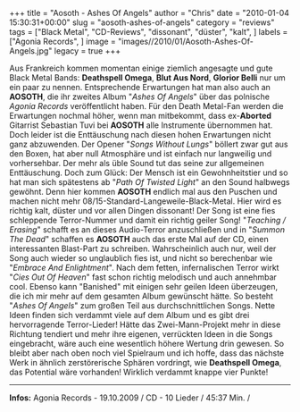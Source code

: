 +++
title = "Aosoth - Ashes Of Angels"
author = "Chris"
date = "2010-01-04 15:30:31+00:00"
slug = "aosoth-ashes-of-angels"
category = "reviews"
tags = ["Black Metal", "CD-Reviews", "dissonant", "düster", "kalt", ]
labels = ["Agonia Records", ]
image = "images//2010/01/Aosoth-Ashes-Of-Angels.jpg"
legacy = true
+++

Aus Frankreich kommen momentan einige ziemlich angesagte und gute Black Metal Bands: **Deathspell Omega**, **Blut Aus Nord**, **Glorior Belli** nur um ein paar zu nennen. Entsprechende Erwartungen hat man also auch an **AOSOTH**, die ihr zweites Album "_Ashes Of Angels_" über das polnische _Agonia Records_ veröffentlicht haben. Für den Death Metal-Fan werden die Erwartungen nochmal höher, wenn man mitbekommt, dass ex-**Aborted** Gitarrist Sebastian Tuvi bei **AOSOTH** alle Instrumente übernommen hat.
Doch leider ist die Enttäuschung nach diesen hohen Erwartungen nicht ganz abzuwenden. Der Opener "_Songs Without Lungs_" böllert zwar gut aus den Boxen, hat aber null Atmosphäre und ist einfach nur langweilig und vorhersehbar. Der mehr als üble Sound tut das seine zur allgemeinen Enttäuschung. Doch zum Glück: Der Mensch ist ein Gewohnheitstier und so hat man sich spätestens ab "_Path Of Twisted Light_" an den Sound halbwegs gewöhnt. Denn hier kommen **AOSOTH** endlich mal aus den Puschen und machen nicht mehr 08/15-Standard-Langeweile-Black-Metal. Hier wird es richtig kalt, düster und vor allen Dingen dissonant! Der Song ist eine fies schleppende Terror-Nummer und damit ein richtig geiler Song! "_Teaching / Erasing_" schafft es an dieses Audio-Terror anzuschließen und in "_Summon The Dead_" schaffen es **AOSOTH** auch das erste Mal auf der CD, einen interessanten Blast-Part zu schreiben. Wahrscheinlich auch nur, weil der Song auch wieder so unglaublich fies ist, und nicht so berechenbar wie "_Embrace And Enlightment_". Nach dem fetten, infernalischen Terror wirkt "_Cies Out Of Heaven_" fast schon richtig melodisch und auch annehmbar cool. Ebenso kann "Banished" mit einigen sehr geilen Ideen überzeugen, die ich mir mehr auf dem gesamten Album gewünscht hätte.
So besteht "_Ashes Of Angels_" zum großen Teil aus durchschnittlichen Songs. Nette Ideen finden sich verdammt viele auf dem Album und es gibt drei hervorragende Terror-Lieder! Hätte das Zwei-Mann-Projekt mehr in diese Richtung tendiert und mehr ihre eigenen, verrückten Ideen in die Songs eingebracht, wäre auch eine wesentlich höhere Wertung drin gewesen. So bleibt aber nach oben noch viel Spielraum und ich hoffe, dass das nächste Werk in ähnlich zerstörerische Sphären vordringt, wie **Deathspell Omega**, das Potential wäre vorhanden!
Wirklich verdammt knappe vier Punkte!





---
**Infos:**
Agonia Records - 19.10.2009 / 
CD -  10 Lieder / 45:37 Min. / 

